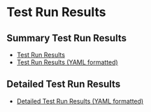 
# Test Run Results

## Summary Test Run Results

- [Test Run Results](test-results.md)
- [Test Run Results (YAML formatted)](test-results.yml)

## Detailed Test Run Results

- [Detailed Test Run Results (YAML formatted)](test-results.detailed.yml)
